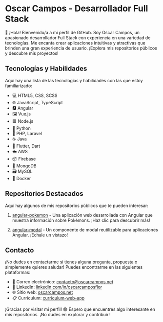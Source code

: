 # Oscar Campos - Desarrollador Full Stack

👋 ¡Hola! Bienvenido/a a mi perfil de GitHub. Soy Oscar Campos, un apasionado desarrollador Full Stack con experiencia en una variedad de tecnologías. Me encanta crear aplicaciones intuitivas y atractivas que brinden una gran experiencia de usuario. ¡Explora mis repositorios públicos y descubre mis proyectos!

## Tecnologías y Habilidades

Aquí hay una lista de las tecnologías y habilidades con las que estoy familiarizado:

- 💻 HTML5, CSS, SCSS
- 🌐 JavaScript, TypeScript
- 🅰️ Angular
- 🖼️ Vue.js
- 🟩 Node.js
- 🐍 Python
- 🐘 PHP, Laravel
- ☕ Java
- 📱 Flutter, Dart
- ☁️ AWS
- 📦 Firebase
- 🍃 MongoDB
- 🗃️ MySQL
- 🐳 Docker

## Repositorios Destacados

Aquí hay algunos de mis repositorios públicos que te pueden interesar:

1. [angular-pokemon](https://github.com/oscarcaampos/angular-pokemon) - Una aplicación web desarrollada con Angular que muestra información sobre Pokémons. ¡Haz clic para descubrir más!

2. [angular-modal](https://github.com/oscarcaampos/angular-modal) - Un componente de modal reutilizable para aplicaciones Angular. ¡Échale un vistazo!

## Contacto

¡No dudes en contactarme si tienes alguna pregunta, propuesta o simplemente quieres saludar! Puedes encontrarme en las siguientes plataformas:

- 📧 Correo electrónico: [contacto@oscarcampos.net](mailto:contacto@oscarcampos.net)
- 💼 LinkedIn: [linkedin.com/in/oscarcamposflor](https://www.linkedin.com/in/oscarcamposflor)
- 🌐 Sitio web: [oscarcampos.net](https://oscarcampos.net)
- 📋 Currículum: [curriculum-web-app](https://curriculum-web-app-6a9a5.web.app)

¡Gracias por visitar mi perfil! 😄 Espero que encuentres algo interesante en mis repositorios. ¡No dudes en explorar y contribuir!
